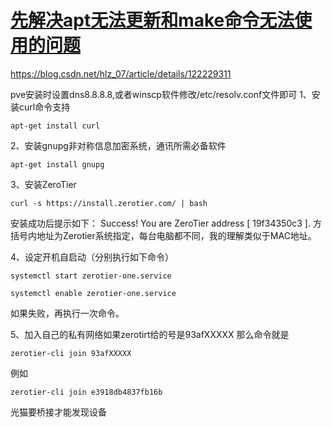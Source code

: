 

# [先解决apt无法更新和make命令无法使用的问题](先解决apt无法更新和make命令无法使用的问题.md)




https://blog.csdn.net/hlz_07/article/details/122229311

pve安装时设置dns8.8.8.8,或者winscp软件修改/etc/resolv.conf文件即可
1、安装curl命令支持
```
apt-get install curl
```


2、安装gnupg非对称信息加密系统，通讯所需必备软件
```
apt-get install gnupg
```


3、安装ZeroTier
```
curl -s https://install.zerotier.com/ | bash
```


安装成功后提示如下：
Success! You are ZeroTier address [ 19f34350c3 ].
方括号内地址为Zerotier系统指定，每台电脑都不同，我的理解类似于MAC地址。

4、设定开机自启动（分别执行如下命令）
```
systemctl start zerotier-one.service
```


```
systemctl enable zerotier-one.service
```


如果失败，再执行一次命令。

5、加入自己的私有网络如果zerotirt给的号是93afXXXXX
那么命令就是
```
zerotier-cli join 93afXXXXX
```

例如
```
zerotier-cli join e3918db4837fb16b
```


光猫要桥接才能发现设备
